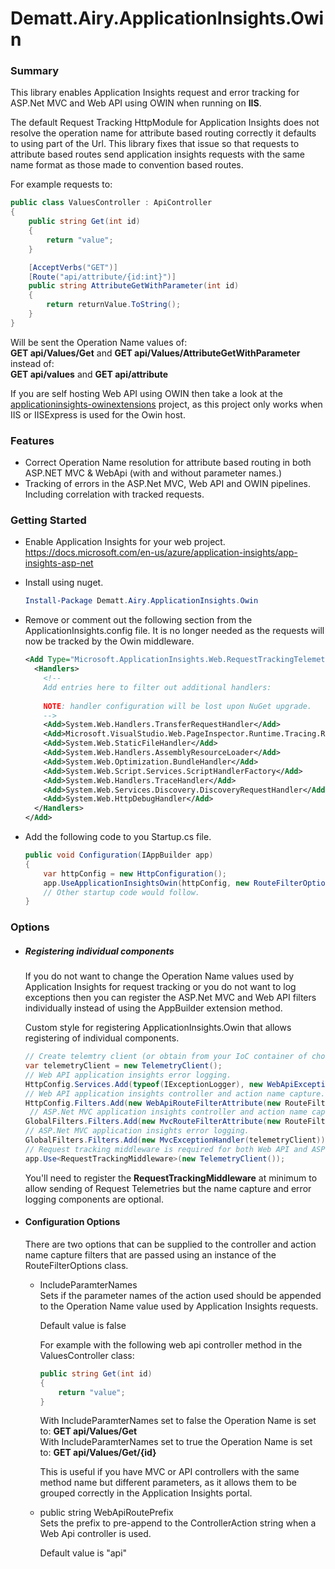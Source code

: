 # Dematt.Airy.ApplicationInsights.Owin #

### Summary ###
This library enables Application Insights request and error tracking for ASP.Net MVC and Web API using OWIN when running on **IIS**.

The default Request Tracking HttpModule for Application Insights does not resolve the operation name for attribute based routing correctly it defaults to using part of the Url.  This library fixes that issue so that requests to attribute based routes send application insights requests with the same name format as those made to convention based routes.

For example requests to:

```C#
public class ValuesController : ApiController
{
    public string Get(int id)
    {
        return "value";
    }

    [AcceptVerbs("GET")]
    [Route("api/attribute/{id:int}")]
    public string AttributeGetWithParameter(int id)
    {
        return returnValue.ToString();
    }
}
```
Will be sent the Operation Name values of:  
**GET api/Values/Get** and **GET api/Values/AttributeGetWithParameter**  
instead of:  
**GET api/values** and **GET api/attribute**



If you are self hosting Web API using OWIN then take a look at the [applicationinsights-owinextensions](https://github.com/marcinbudny/applicationinsights-owinextensions) project, as this project only works when IIS or IISExpress is used for the Owin host.

### Features ###
  - Correct Operation Name resolution for attribute based routing in both ASP.NET MVC & WebApi (with and without parameter names.)
  - Tracking of errors in the ASP.Net MVC, Web API and OWIN pipelines. Including correlation with tracked requests.

### Getting Started ###
  - Enable Application Insights for your web project. 
    https://docs.microsoft.com/en-us/azure/application-insights/app-insights-asp-net
  - Install using nuget.

    ```Powershell
    Install-Package Dematt.Airy.ApplicationInsights.Owin
    ```
  - Remove or comment out the following section from the ApplicationInsights.config file.
    It is no longer needed as the requests will now be tracked by the Owin middleware.
    ```xml
    <Add Type="Microsoft.ApplicationInsights.Web.RequestTrackingTelemetryModule, Microsoft.AI.Web">
      <Handlers>
        <!-- 
        Add entries here to filter out additional handlers: 
        
        NOTE: handler configuration will be lost upon NuGet upgrade.
        -->
        <Add>System.Web.Handlers.TransferRequestHandler</Add>
        <Add>Microsoft.VisualStudio.Web.PageInspector.Runtime.Tracing.RequestDataHttpHandler</Add>
        <Add>System.Web.StaticFileHandler</Add>
        <Add>System.Web.Handlers.AssemblyResourceLoader</Add>
        <Add>System.Web.Optimization.BundleHandler</Add>
        <Add>System.Web.Script.Services.ScriptHandlerFactory</Add>
        <Add>System.Web.Handlers.TraceHandler</Add>
        <Add>System.Web.Services.Discovery.DiscoveryRequestHandler</Add>
        <Add>System.Web.HttpDebugHandler</Add>
      </Handlers>
    </Add>
    ```
  - Add the following code to you Startup.cs file.

    ```C#
    public void Configuration(IAppBuilder app)
    {
        var httpConfig = new HttpConfiguration();        
        app.UseApplicationInsightsOwin(httpConfig, new RouteFilterOptions(), new TelemetryClient());
        // Other startup code would follow.
    }
    ```

### Options ###

  - ##### Registering individual components #####
    If you do not want to change the Operation Name values used by Application Insights for request tracking or you do not want to log exceptions then you can register the ASP.Net MVC and Web API filters individually instead of using the AppBuilder extension method.
    
    Custom style for registering ApplicationInsights.Owin that allows registering of individual components.

    ```C#
    // Create telemtry client (or obtain from your IoC container of choice.)
    var telemetryClient = new TelemetryClient();
    // Web API application insights error logging.
    HttpConfig.Services.Add(typeof(IExceptionLogger), new WebApiExceptionLogger(telemetryClient));
    // Web API application insights controller and action name capture.
    HttpConfig.Filters.Add(new WebApiRouteFilterAttribute(new RouteFilterOptions { IncludeParamterNames = false }));
     // ASP.Net MVC application insights controller and action name capture.
    GlobalFilters.Filters.Add(new MvcRouteFilterAttribute(new RouteFilterOptions { IncludeParamterNames = false }));
    // ASP.Net MVC application insights error logging.
    GlobalFilters.Filters.Add(new MvcExceptionHandler(telemetryClient));
    // Request tracking middleware is required for both Web API and ASP.Net
    app.Use<RequestTrackingMiddleware>(new TelemetryClient());
    ```

    You'll need to register the **RequestTrackingMiddleware** at minimum to allow sending of Request Telemetries but the name capture and error logging components are optional. 

  - #### Configuration Options ####
    There are two options that can be supplied to the controller and action name capture filters that are passed using an instance of the RouteFilterOptions class.
    - IncludeParamterNames  
      Sets if the parameter names of the action used should be appended to the Operation Name value used by Application Insights requests.
      
      Default value is false

      For example with the following web api controller method in the ValuesController class:
      
      ```C#
      public string Get(int id)
      {
          return "value";
      }
      ```
       With IncludeParamterNames set to false the Operation Name is set to:
       **GET api/Values/Get**  
       With IncludeParamterNames set to true the Operation Name is set to:
       **GET api/Values/Get/\{id\}**

       This is useful if you have MVC or API controllers with the same method name but different parameters, as it allows them to be grouped correctly in the Application Insights portal.

    - public string WebApiRoutePrefix  
      Sets the prefix to pre-append to the ControllerAction string when a Web Api controller is used.
      
      Default value is "api"